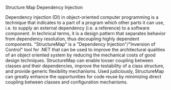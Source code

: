 Structure Map Dependency Injection


Dependency injection (DI) in object-oriented computer programming is a technique that indicates to a part of a program which other parts it can use, i.e. to supply an external dependency (i.e. a reference) to a software component. In technical terms, it is a design pattern that separates behavior from dependency resolution, thus decoupling highly dependent components. "StructureMap" is a "Dependency Injection"/"Inversion of Control" tool for .NET that can be used to improve the architectural qualities of an object oriented system by reducing the mechanical costs of good design techniques. StructureMap can enable looser coupling between classes and their dependencies, improve the testability of a class structure, and provide generic flexibility mechanisms. Used judiciously, StructureMap can greatly enhance the opportunities for code reuse by minimizing direct coupling between classes and configuration mechanisms.
